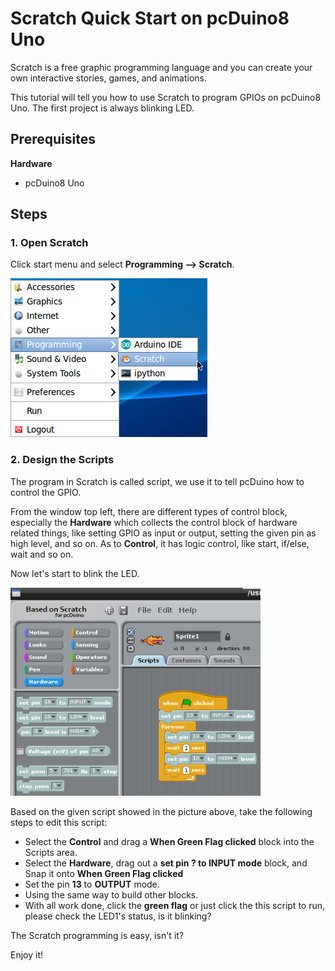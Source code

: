 # Scratch Quick Start on pcDuino8 Uno 

Scratch is a free  graphic programming language and you can create your own interactive stories, games, and animations.

This tutorial will tell you how to use Scratch to program GPIOs on pcDuino8 Uno. The first project is always blinking LED.

## Prerequisites
**Hardware**
- pcDuino8 Uno

## Steps
### 1. Open Scratch
Click start menu and select **Programming --> Scratch**.

![](../images/scratch.png)

### 2. Design the Scripts
The program in Scratch is called script, we use it to tell pcDuino how to control the GPIO.

From the window top left, there are different types of control block, especially the **Hardware** which collects the control block of hardware related things, like setting GPIO as input or output, setting the given pin as high level, and so on. As to **Control**, it has logic control, like start, if/else, wait and so on.

Now let's start to blink the LED.

<img src="../images/scratch-blink.png" title="script" width="400">

Based on the given script showed in the picture above, take the following steps to edit this script:
* Select the **Control** and drag a **When Green Flag clicked** block into the Scripts area.
* Select the **Hardware**, drag out a **set pin ? to INPUT mode** block, and Snap it onto **When Green Flag clicked**
* Set the pin **13** to **OUTPUT** mode.
* Using the same way to build other blocks.
* With all work done, click the **green flag** or just click the this script to run, please check the LED1's status, is it blinking?

The Scratch programming is easy, isn't it?

Enjoy it!
